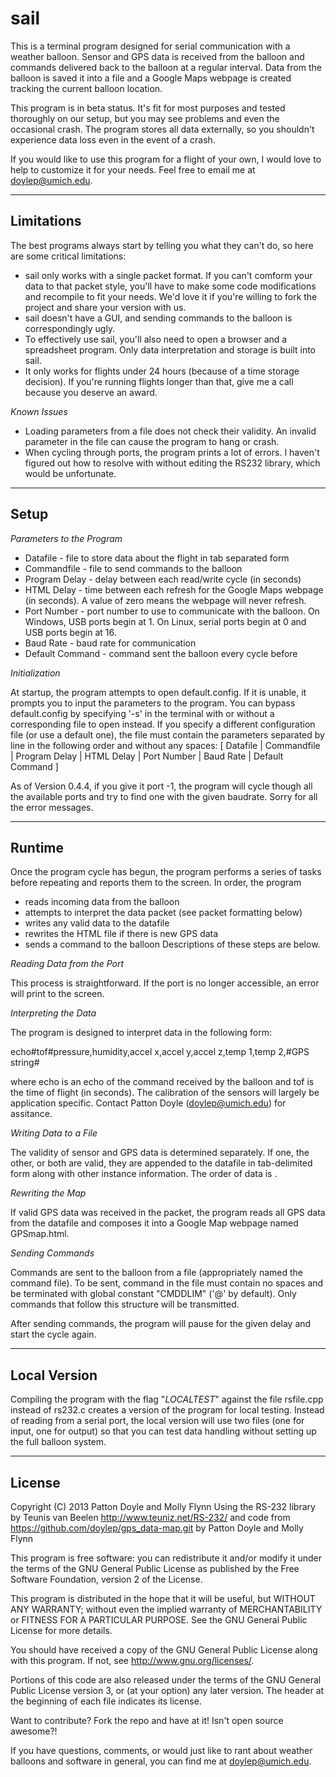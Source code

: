 sail
============

This is a terminal program designed for serial communication with a weather balloon.  Sensor and GPS data is received from the balloon and commands delivered back to the balloon at a regular interval.  Data from the balloon is saved it into a file and a Google Maps webpage is created tracking the current balloon location.

This program is in beta status.  It's fit for most purposes and tested thoroughly on our setup, but you may see problems and even the occasional crash.  The program stores all data externally, so you shouldn't experience data loss even in the event of a crash.

If you would like to use this program for a flight of your own, I would love to help to customize it for your needs.  Feel free to email me at doylep@umich.edu.

------------

Limitations
------------

The best programs always start by telling you what they can't do, so here are some critical limitations:
- sail only works with a single packet format.  If you can't comform your data to that packet style, you'll have to make some code modifications and recompile to fit your needs.  We'd love it if you're willing to fork the project and share your version with us.
- sail doesn't have a GUI, and sending commands to the balloon is correspondingly ugly.
- To effectively use sail, you'll also need to open a browser and a spreadsheet program.  Only data interpretation and storage is built into sail.
- It only works for flights under 24 hours (because of a time storage decision).  If you're running flights longer than that, give me a call because you deserve an award.

*Known Issues*
- Loading parameters from a file does not check their validity.  An invalid parameter in the file can cause the program to hang or crash.
- When cycling through ports, the program prints a lot of errors.  I haven't figured out how to resolve with without editing the RS232 library, which would be unfortunate.


------------

Setup
------------

*Parameters to the Program*

- Datafile - file to store data about the flight in tab separated form
- Commandfile - file to send commands to the balloon
- Program Delay - delay between each read/write cycle (in seconds)
- HTML Delay - time between each refresh for the Google Maps webpage (in seconds).  A value of zero means the webpage will never refresh.
- Port Number - port number to use to communicate with the balloon.  On Windows, USB ports begin at 1.  On Linux, serial ports begin at 0 and USB ports begin at 16.
- Baud Rate - baud rate for communication
- Default Command - command sent the balloon every cycle before

*Initialization*

At startup, the program attempts to open default.config.  If it is unable, it prompts you to input the parameters to the program.  You can bypass default.config by specifying '-s' in the terminal with or without a corresponding file to open instead.  If you specify a different configuration file (or use a default one), the file must contain the parameters separated by line in the following order and without any spaces:
[ Datafile | Commandfile | Program Delay | HTML Delay | Port Number | Baud Rate | Default Command ]

As of Version 0.4.4, if you give it port -1, the program will cycle though all the available ports and try to find one with the given baudrate.  Sorry for all the error messages.


------------

Runtime
------------

Once the program cycle has begun, the program performs a series of tasks before repeating and reports them to the screen.  In order, the program
- reads incoming data from the balloon
- attempts to interpret the data packet (see packet formatting below)
- writes any valid data to the datafile
- rewrites the HTML file if there is new GPS data
- sends a command to the balloon
Descriptions of these steps are below.

*Reading Data from the Port*

This process is straightforward.  If the port is no longer accessible, an error will print to the screen.

*Interpreting the Data*

The program is designed to interpret data in the following form:

echo#tof#pressure,humidity,accel x,accel y,accel z,temp 1,temp 2,#GPS string#

where echo is an echo of the command received by the balloon and tof is the time of flight (in seconds).  The calibration of the sensors will largely be application specific.  Contact Patton Doyle (doylep@umich.edu) for assitance.

*Writing Data to a File*

The validity of sensor and GPS data is determined separately.  If one, the other, or both are valid, they are appended to the datafile in tab-delimited form along with other instance information.  The order of data is <timestamp><tof><echo><converted sensor data><latitude><longitude>.

*Rewriting the Map*

If valid GPS data was received in the packet, the program reads all GPS data from the datafile and composes it into a Google Map webpage named GPSmap.html.

*Sending Commands*

Commands are sent to the balloon from a file (appropriately named the command file).  To be sent, command in the file must contain no spaces and be terminated with global constant "CMDDLIM" ('@' by default).  Only commands that follow this structure will be transmitted.

After sending commands, the program will pause for the given delay and start the cycle again.


-----------

Local Version
-----------

Compiling the program with the flag "_LOCALTEST_" against the file rsfile.cpp instead of rs232.c creates a version of the program for local testing.  Instead of reading from a serial port, the local version will use two files (one for input, one for output) so that you can test data handling without setting up the full balloon system.


-----------

License
-----------

Copyright (C) 2013 Patton Doyle and Molly Flynn
Using the RS-232 library by Teunis van Beelen http://www.teuniz.net/RS-232/
and code from https://github.com/doylep/gps_data-map.git by Patton Doyle and Molly Flynn

This program is free software: you can redistribute it and/or modify it under the terms of the GNU General Public License as published by the Free Software Foundation, version 2 of the License.

This program is distributed in the hope that it will be useful, but WITHOUT ANY WARRANTY; without even the implied warranty of MERCHANTABILITY or FITNESS FOR A PARTICULAR PURPOSE. See the GNU General Public License for more details.

You should have received a copy of the GNU General Public License along with this program. If not, see http://www.gnu.org/licenses/.

Portions of this code are also released under the terms of the GNU General Public License version 3, or (at your option) any later version.  The header at the beginning of each file indicates its license.

Want to contribute?  Fork the repo and have at it!  Isn't open source awesome?!

If you have questions, comments, or would just like to rant about weather balloons and software in general, you can find me at doylep@umich.edu.
